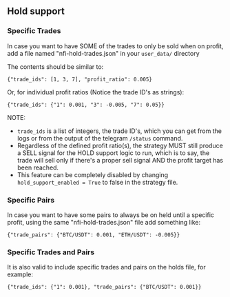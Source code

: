 ## Hold support

### Specific Trades

In case you want to have SOME of the trades to only be sold when on profit, add a file named "nfi-hold-trades.json" in your `user_data/` directory

The contents should be similar to:

`{"trade_ids": [1, 3, 7], "profit_ratio": 0.005}`

Or, for individual profit ratios (Notice the trade ID's as strings):

`{"trade_ids": {"1": 0.001, "3": -0.005, "7": 0.05}}`

NOTE:

- `trade_ids` is a list of integers, the trade ID's, which you can get from the logs or from the output of the telegram `/status` command.
- Regardless of the defined profit ratio(s), the strategy MUST still produce a SELL signal for the HOLD support logic to run, which is to say, the trade will sell only if there's a proper sell signal AND the profit target has been reached.
- This feature can be completely disabled by changing `hold_support_enabled = True` to false in the strategy file.

### Specific Pairs

In case you want to have some pairs to always be on held until a specific profit, using the same "nfi-hold-trades.json" file add something like:

`{"trade_pairs": {"BTC/USDT": 0.001, "ETH/USDT": -0.005}}`

### Specific Trades and Pairs

It is also valid to include specific trades and pairs on the holds file, for example:

`{"trade_ids": {"1": 0.001}, "trade_pairs": {"BTC/USDT": 0.001}}`